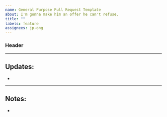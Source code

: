 ```yaml
---
name: General Purpose Pull Request Template
about: I'm gonna make him an offer he can't refuse.
title: ""
labels: feature
assignees: jp-ong
---
```


### Header

---

## **Updates**:

-

---

## **Notes**:

-
